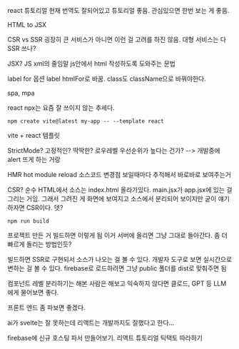 react 튜토리얼 현재 번역도 잘되어있고 튜토리얼 좋음.
관심있으면 한번 보는 게 좋음.

HTML to JSX

CSR vs SSR
굉장히 큰 서비스가 아니면 이런 걸 고려를 하진 않음.
대형 서비스는 다 SSR 쓰나?

JSX?
JS xml의 줄임말
js안에서 html 작성하도록 도와주는 문법

label for 옵션
label htmlFor로 바꿈.
class도 className으로 바꿔야한다.

spa, mpa


react
npx는 요즘 잘 쓰이지 않는 추세다.

```
npm create vite@latest my-app -- --template react
```

vite + react 템플릿


StrictMode?
고정적인? 딱딱한?
로우레벨 우선순위가 높다는 건가?
--> 개발중에 alert 뜨게 하는 거랑 

HMR
hot module reload
소스코드 변경점 보일때마다 추적해서 바로바로 보여주는거


CSR?
순수 HTML에서 소스는 index.html 올라가있다.
main.jsx가 app.jsx에 있는 걸 그리는 거임.
그래서 그려진 게 화면에 보여지고 소스에서 분리되어 보이지만
굳이 얘기하자면 CSR이다. 뎃?

```
npm run build
```
프로젝트 만든 거 빌드하면 이렇게 됨
이거 서버에 올리면 그냥 그대로 돌아간다.
좀 더 빠르게 돌리는 방법인듯? 

빌드하면 SSR로 구현되서 소스가 나오는 걸 볼 수 있다.
개발자 도구로 보면 실시간으로 변하는 걸 볼 수 있다.
firebase로 로드하려면 그냥 public 폴더를 dist로 맞춰주면 됨

컴포넌트 레벨 분리하기는 해본 사람은 해보고 익숙하지 않다면 클로드, GPT 등 LLM 에게 물어보면 좋다.

프론트 엔드 좀 파보면 좋겠다.

ai가 svelte는 잘 못하는데 리액트는 개발까지도 잘했다고 한다...

firebase에 신규 호스팅 파서 만들어보기.
리액트 튜토리얼 틱택토 따라하기

